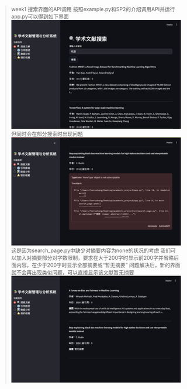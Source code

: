 > week1 搜索界面的API调用
按照example.py和SP2的介绍调用API并运行app.py可以得到如下界面
![search_page](./截屏2025-06-15%20下午10.13.42.png)
但同时会在部分搜索时出现问题
![bug](./截屏2025-06-15%20下午10.21.08.png)
这是因为search_page.py中缺少对摘要内容为none的状况的考虑
我们可以加入对摘要部分对字数限制，要求在大于200字时显示前200字并省略后面内容，在少于200字时显示全部摘要或“暂无摘要”
问题解决后，新的界面就不会再出现类似问题，可以直接显示该文献暂无摘要
![solved](截屏2025-06-15%20下午10.18.48.png)

